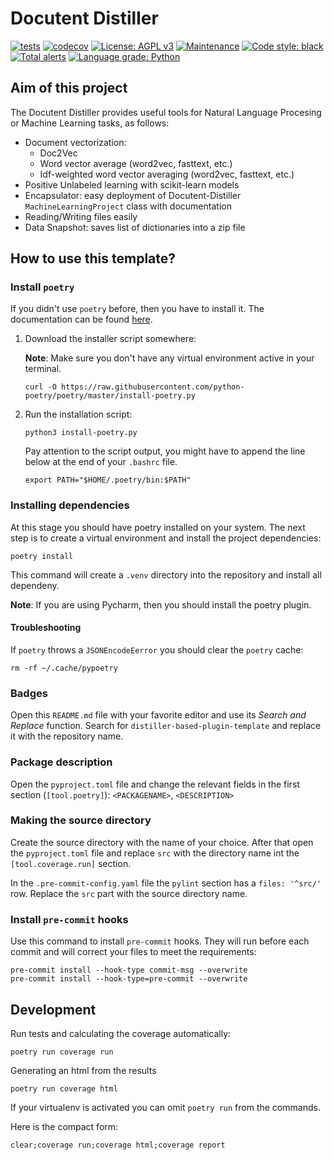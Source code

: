 # Docutent Distiller

[![tests](https://github.com/montana-knowledge-management/docutent-distiller/actions/workflows/ci.yml/badge.svg)](https://github.com/robust/actions)
[![codecov](https://codecov.io/gh/montana-knowledge-management/docutent-distiller/branch/main/graph/badge.svg?token=KMYGW7NHWH)](https://codecov.io/gh/montana-knowledge-management/docutent-distiller)
[![License: AGPL v3](https://img.shields.io/badge/License-AGPL%20v3-blue.svg)](https://www.gnu.org/licenses/agpl-3.0)
[![Maintenance](https://img.shields.io/badge/Maintained%3F-yes-green.svg)](https://GitHub.com/Naereen/StrapDown.js/graphs/commit-activity)
[![Code style: black](https://img.shields.io/badge/code%20style-black-000000.svg)](https://github.com/psf/black)
[![Total alerts](https://img.shields.io/lgtm/alerts/g/montana-knowledge-management/docutent-distiller.svg?logo=lgtm&logoWidth=18)](https://lgtm.com/projects/g/montana-knowledge-management/docutent-distiller/alerts/)
[![Language grade: Python](https://img.shields.io/lgtm/grade/python/g/montana-knowledge-management/docutent-distiller.svg?logo=lgtm&logoWidth=18)](https://lgtm.com/projects/g/montana-knowledge-management/docutent-distiller/context:python)

## Aim of this project

The Docutent Distiller provides useful tools for Natural Language Procesing or Machine Learning tasks, as follows:

* Document vectorization:
    * Doc2Vec
    * Word vector average (word2vec, fasttext, etc.)
    * Idf-weighted word vector averaging (word2vec, fasttext, etc.)
* Positive Unlabeled learning with scikit-learn models
* Encapsulator: easy deployment of Docutent-Distiller `MachineLearningProject` class with documentation
* Reading/Writing files easily
* Data Snapshot: saves list of dictionaries into a zip file

## How to use this template?

### Install `poetry`

If you didn't use `poetry` before, then you have to install it.
The documentation can be found [here](https://python-poetry.org/docs/).

1. Download the installer script somewhere:

   **Note**: Make sure you don't have any virtual environment active in your terminal.
    ```shell
    curl -O https://raw.githubusercontent.com/python-poetry/poetry/master/install-poetry.py
    ```
2. Run the installation script:
   ```shell
   python3 install-poetry.py
   ```
   Pay attention to the script output, you might have to append the line below at the end of your `.bashrc` file.
   ```shell
   export PATH="$HOME/.poetry/bin:$PATH"
   ```

### Installing dependencies

At this stage you should have poetry installed on your system. The next step is to create a virtual environment and
install
the project dependencies:

```shell
poetry install
```

This command will create a `.venv` directory into the repository and install all dependeny.

**Note**: If you are using Pycharm, then you should install the poetry plugin.

#### Troubleshooting

If `poetry` throws a `JSONEncodeEerror` you should clear the `poetry` cache:

```shell
rm -rf ~/.cache/pypoetry
```

### Badges

Open this `README.md` file with your favorite editor and use its _Search and Replace_ function.
Search for `distiller-based-plugin-template`  and replace it with the repository name.

### Package description

Open the `pyproject.toml` file and change the relevant fields in the first section (`[tool.poetry]`):
`<PACKAGENAME>`, `<DESCRIPTION>`

### Making the source directory

Create the source directory with the name of your choice. After that open the `pyproject.toml` file and
replace `src` with the directory name int the `[tool.coverage.run]` section.

In the `.pre-commit-config.yaml` file the `pylint` section has a `files: '^src/'` row. Replace
the `src` part with the source directory name.

### Install `pre-commit` hooks

Use this command to install `pre-commit` hooks. They will run before each commit and will correct your files to meet
the requirements:

```shell
pre-commit install --hook-type commit-msg --overwrite
pre-commit install --hook-type=pre-commit --overwrite
```

## Development

Run tests and calculating the coverage automatically:

   ```shell
   poetry run coverage run
   ```

Generating an html from the results

   ```shell
   poetry run coverage html
   ```

If your virtualenv is activated you can omit `poetry run` from the commands.

Here is the compact form:

   ```shell
   clear;coverage run;coverage html;coverage report
   ```